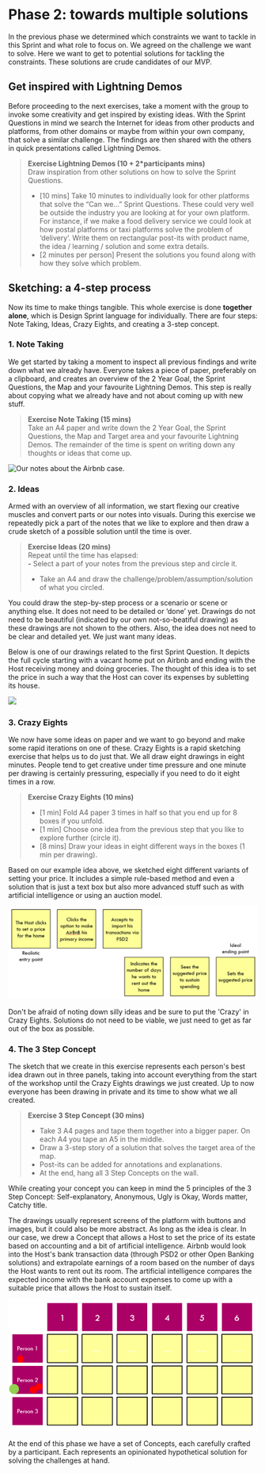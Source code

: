 # Phase 2: towards multiple solutions

In the previous phase we determined which constraints we want to tackle in this Sprint and what role to focus on. We agreed on the challenge we want to solve. Here we want to get to potential solutions for tackling the constraints. These solutions are crude candidates of our MVP.

## Get inspired with Lightning Demos

Before proceeding to the next exercises, take a moment with the group to invoke some creativity and get inspired by existing ideas. With the Sprint Questions in mind we search the Internet for ideas from other products and platforms, from other domains or maybe from within your own company, that solve a similar challenge. The findings are then shared with the others in quick presentations called Lightning Demos.

> **Exercise Lightning Demos \(10 + 2\*participants mins\)**  
> Draw inspiration from other solutions on how to solve the Sprint Questions.   
> - \[10 mins\] Take 10 minutes to individually look for other platforms that solve the “Can we…” Sprint Questions. These could very well be outside the industry you are looking at for your own platform. For instance, if we make a food delivery service we could look at how postal platforms or taxi platforms solve the problem of ‘delivery’. Write them on rectangular post-its with product name, the idea / learning / solution and some extra details.   
> - \[2 minutes per person\] Present the solutions you found along with how they solve which problem.

## Sketching: a 4-step process

Now its time to make things tangible. This whole exercise is done **together alone**, which is Design Sprint language for individually. There are four steps: Note Taking, Ideas, Crazy Eights, and creating a 3-step concept.

### 1. Note Taking

We get started by taking a moment to inspect all previous findings and write down what we already have. Everyone takes a piece of paper, preferably on a clipboard, and creates an overview of the 2 Year Goal, the Sprint Questions, the Map and your favourite Lightning Demos. This step is really about copying what we already have and not about coming up with new stuff.

> **Exercise Note Taking \(15 mins\)**  
> Take an A4 paper and write down the 2 Year Goal, the Sprint Questions, the Map and Target area and your favourite Lightning Demos. The remainder of the time is spent on writing down any thoughts or ideas that come up.

![Our notes about the Airbnb case.](../.gitbook/assets/image%20%2828%29.png)

### **2. Ideas**

Armed with an overview of all information, we start flexing our creative muscles and convert parts or our notes into visuals. During this exercise we repeatedly pick a part of the notes that we like to explore and then draw a crude sketch of a possible solution until the time is over.

> **Exercise Ideas \(20 mins\)**  
> Repeat until the time has elapsed:  
> **-** Select a part of your notes from the previous step and circle it.   
> - Take an A4 and draw the challenge/problem/assumption/solution of what you circled.

You could draw the step-by-step process or a scenario or scene or anything else. It does not need to be detailed or ‘done’ yet. Drawings do not need to be beautiful \(indicated by our own not-so-beatiful drawing\) as these drawings are not shown to the others. Also, the idea does not need to be clear and detailed yet. We just want many ideas.

Below is one of our drawings related to the first Sprint Question. It depicts the full cycle starting with a vacant home put on Airbnb and ending with the Host receiving money and doing groceries. The thought of this idea is to set the price in such a way that the Host can cover its expenses by subletting its house.

![](../.gitbook/assets/image%20%2844%29.png)

### **3. Crazy Eights**

We now have some ideas on paper and we want to go beyond and make some rapid iterations on one of these. Crazy Eights is a rapid sketching exercise that helps us to do just that. We all draw eight drawings in eight minutes. People tend to get creative under time pressure and one minute per drawing is certainly pressuring, especially if you need to do it eight times in a row.

> **Exercise Crazy Eights \(10 mins\)**  
> - \[1 min\] Fold A4 paper 3 times in half so that you end up for 8 boxes if you unfold.   
> - \[1 min\] Choose one idea from the previous step that you like to explore further \(circle it\).   
> - \[8 mins\] Draw your ideas in eight different ways in the boxes \(1 min per drawing\).

Based on our example idea above, we sketched eight different variants of setting your price. It includes a simple rule-based method and even a solution that is just a text box but also more advanced stuff such as  with artificial intelligence or using an auction model.

![](../.gitbook/assets/image%20%2812%29.png)

Don't be afraid of noting down silly ideas and be sure to put the 'Crazy' in Crazy Eights. Solutions do not need to be viable, we just need to get as far out of the box as possible.

### 4. The 3 Step Concept

The sketch that we create in this exercise represents each person's best idea drawn out in three panels, taking into account everything from the start of the workshop until the Crazy Eights drawings we just created. Up to now everyone has been drawing in private and its time to show what we all created. 

> **Exercise 3 Step Concept \(30 mins\)**­  
> - Take 3 A4 pages and tape them together into a bigger paper. On each A4 you tape an A5 in the middle.  
> - Draw a 3-step story of a solution that solves the target area of the map. ­  
> - Post-its can be added for annotations and explanations.­  
> - At the end, hang all 3 Step Concepts on the wall.

While creating your concept you can keep in mind the 5 principles of the 3 Step Concept: Self-explanatory, Anonymous, Ugly is Okay, Words matter, Catchy title.

The drawings usually represent screens of the platform with buttons and images, but it could also be more abstract. As long as the idea is clear. In our case, we drew a Concept that allows a Host to set the price of its estate based on accounting and a bit of artificial intelligence. Airbnb would look into the Host's bank transaction data \(through PSD2 or other Open Banking solutions\) and extrapolate earnings of a room based on the number of days the Host wants to rent out its room. The artificial intelligence compares the expected income with the bank account expenses to come up with a suitable price that allows the Host to sustain itself.

![](../.gitbook/assets/image%20%2834%29.png)

At the end of this phase we have a set of Concepts, each carefully crafted by a participant. Each represents an opinionated hypothetical solution for solving the challenges at hand. 

